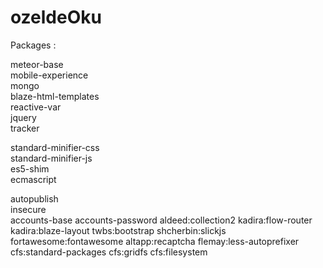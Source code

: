 # ozeldeOku


Packages : 

meteor-base             <br>
mobile-experience       <br>
mongo                   <br>
blaze-html-templates    <br>
reactive-var            <br>
jquery                  <br>
tracker                 <br>

standard-minifier-css   <br>
standard-minifier-js    <br>
es5-shim                <br>
ecmascript              <br>

autopublish             <br>
insecure                <br>
accounts-base
accounts-password
aldeed:collection2
kadira:flow-router
kadira:blaze-layout
twbs:bootstrap
shcherbin:slickjs
fortawesome:fontawesome
altapp:recaptcha
flemay:less-autoprefixer
cfs:standard-packages
cfs:gridfs
cfs:filesystem

